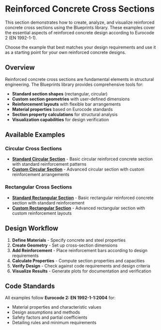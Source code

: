 # Reinforced Concrete Cross Sections

This section demonstrates how to create, analyze, and visualize reinforced concrete cross sections using the Blueprints library. These examples cover the essential aspects of reinforced concrete design according to Eurocode 2 (EN 1992-1-1).

Choose the example that best matches your design requirements and use it as a starting point for your own reinforced concrete designs.

## Overview

Reinforced concrete cross sections are fundamental elements in structural engineering. The Blueprints library provides comprehensive tools for:

- **Standard section shapes** (rectangular, circular)
- **Custom section geometries** with user-defined dimensions
- **Reinforcement layouts** with flexible bar arrangements
- **Material properties** based on Eurocode standards
- **Section property calculations** for structural analysis
- **Visualization capabilities** for design verification

## Available Examples

### Circular Cross Sections

- **[Standard Circular Section](circular_reinforced_concrete_cross_section.ipynb)** - Basic circular reinforced concrete section with standard reinforcement patterns
- **[Custom Circular Section](circular_custom_reinforced_concrete_cross_section.ipynb)** - Advanced circular section with custom reinforcement arrangements

### Rectangular Cross Sections

- **[Standard Rectangular Section](rectangular_reinforced_concrete_cross_section.ipynb)** - Basic rectangular reinforced concrete section with standard reinforcement
- **[Custom Rectangular Section](rectangular_custom_reinforced_concrete_cross_section.ipynb)** - Advanced rectangular section with custom reinforcement layouts

## Design Workflow

1. **Define Materials** - Specify concrete and steel properties
2. **Create Geometry** - Set up cross-section dimensions
3. **Add Reinforcement** - Place reinforcement bars according to design requirements
4. **Calculate Properties** - Compute section properties and capacities
5. **Verify Design** - Check against code requirements and design criteria
6. **Visualize Results** - Generate plots for documentation and verification

## Code Standards

All examples follow **Eurocode 2: EN 1992-1-1:2004** for:

- Material properties and characteristic values
- Design assumptions and methods
- Safety factors and partial coefficients
- Detailing rules and minimum requirements
